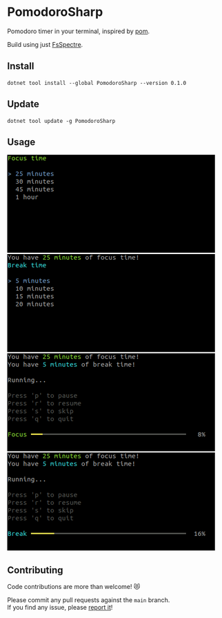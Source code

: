 # PomodoroSharp

Pomodoro timer in your terminal, inspired by [pom](https://github.com/maaslalani/pom?tab=readme-ov-file).

Build using just [FsSpectre](https://github.com/galassie/fs-spectre).

## Install

```shell
dotnet tool install --global PomodoroSharp --version 0.1.0
```

## Update

```shell
dotnet tool update -g PomodoroSharp
```

## Usage

![Pick focus time](https://raw.githubusercontent.com/galassie/pomodoro-sharp/main/assets/01-pick-focus-time.png)
![Pick break time](https://raw.githubusercontent.com/galassie/pomodoro-sharp/main/assets/02-pick-break-time.png)
![Focus time](https://raw.githubusercontent.com/galassie/pomodoro-sharp/main/assets/03-focus-time.png)
![Break time](https://raw.githubusercontent.com/galassie/pomodoro-sharp/main/assets/04-break-time.png)

## Contributing

Code contributions are more than welcome! 😻

Please commit any pull requests against the `main` branch.  
If you find any issue, please [report it](https://github.com/galassie/my-calendar/issues)!